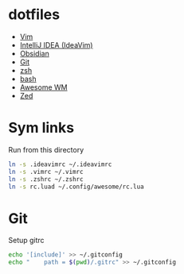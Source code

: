 # dotfiles
- [Vim](.vimrc)
- [IntelliJ IDEA (IdeaVim)](.ideavimrc)
- [Obsidian](.obsidian.vimrc)
- [Git](.gitrc)
- [zsh](.zshrc)
- [bash](.bashrc)
- [Awesome WM](rc.lua)
- [Zed](zed)

# Sym links

Run from this directory

```bash
ln -s .ideavimrc ~/.ideavimrc
ln -s .vimrc ~/.vimrc
ln -s .zshrc ~/.zshrc
ln -s rc.luad ~/.config/awesome/rc.lua
```

# Git
Setup gitrc

```bash
echo '[include]' >> ~/.gitconfig
echo "    path = $(pwd)/.gitrc" >> ~/.gitconfig
```

